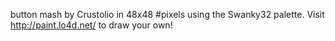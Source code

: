 button mash by Crustolio in 48x48 #pixels using the Swanky32 palette. Visit http://paint.lo4d.net/ to draw your own! 
